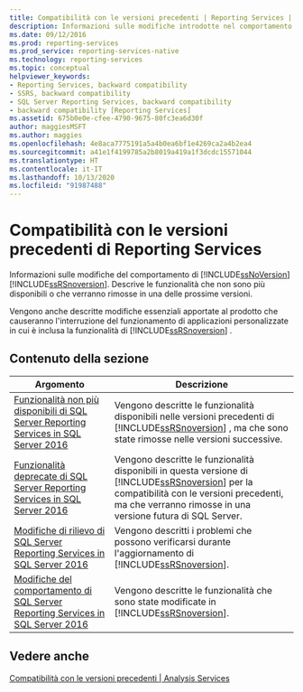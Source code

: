 ```yaml
---
title: Compatibilità con le versioni precedenti | Reporting Services | Microsoft Docs
description: Informazioni sulle modifiche introdotte nel comportamento di SQL Server Reporting Services, incluse le funzionalità non più disponibili o che verranno rimosse in una delle prossime versioni.
ms.date: 09/12/2016
ms.prod: reporting-services
ms.prod_service: reporting-services-native
ms.technology: reporting-services
ms.topic: conceptual
helpviewer_keywords:
- Reporting Services, backward compatibility
- SSRS, backward compatibility
- SQL Server Reporting Services, backward compatibility
- backward compatibility [Reporting Services]
ms.assetid: 675b0e0e-cfee-4790-9675-80fc3ea6d30f
author: maggiesMSFT
ms.author: maggies
ms.openlocfilehash: 4e8aca7775191a5a4b0ea6bf1e4269ca2a4b2ea4
ms.sourcegitcommit: a41e1f4199785a2b8019a419a1f3dcdc15571044
ms.translationtype: HT
ms.contentlocale: it-IT
ms.lasthandoff: 10/13/2020
ms.locfileid: "91987488"
---
```

#  <a name="reporting-services-backward-compatibility"></a>Compatibilità con le versioni precedenti di Reporting Services
Informazioni sulle modifiche del comportamento di [!INCLUDE[ssNoVersion](../includes/ssnoversion-md.md)] [!INCLUDE[ssRSnoversion](../includes/ssrsnoversion-md.md)]. Descrive le funzionalità che non sono più disponibili o che verranno rimosse in una delle prossime versioni.

Vengono anche descritte modifiche essenziali apportate al prodotto che causeranno l'interruzione del funzionamento di applicazioni personalizzate in cui è inclusa la funzionalità di [!INCLUDE[ssRSnoversion](../includes/ssrsnoversion-md.md)] .  
  
## <a name="in-this-section"></a>Contenuto della sezione  
  
|Argomento|Descrizione|  
|-----------|-----------------|  
|[Funzionalità non più disponibili di SQL Server Reporting Services in SQL Server 2016](discontinued-functionality-to-sql-server-reporting-services-in-sql-server.md)|Vengono descritte le funzionalità disponibili nelle versioni precedenti di [!INCLUDE[ssRSnoversion](../includes/ssrsnoversion-md.md)] , ma che sono state rimosse nelle versioni successive.|  
|[Funzionalità deprecate di SQL Server Reporting Services in SQL Server 2016](deprecated-features-in-sql-server-reporting-services-ssrs.md)|Vengono descritte le funzionalità disponibili in questa versione di [!INCLUDE[ssRSnoversion](../includes/ssrsnoversion-md.md)] per la compatibilità con le versioni precedenti, ma che verranno rimosse in una versione futura di SQL Server.|  
|[Modifiche di rilievo di SQL Server Reporting Services in SQL Server 2016](breaking-changes-in-sql-server-reporting-services-in-sql-server-2016.md)|Vengono descritti i problemi che possono verificarsi durante l'aggiornamento di [!INCLUDE[ssRSnoversion](../includes/ssrsnoversion-md.md)].|  
|[Modifiche del comportamento di SQL Server Reporting Services in SQL Server 2016](behavior-changes-to-sql-server-reporting-services-in-sql-server-2016.md)|Vengono descritte le funzionalità che sono state modificate in [!INCLUDE[ssRSnoversion](../includes/ssrsnoversion-md.md)].|  
  
## <a name="see-also"></a>Vedere anche  
 [Compatibilità con le versioni precedenti | Analysis Services](/analysis-services/analysis-services-backward-compatibility?viewFallbackFrom=sql-server-ver15)  
  
